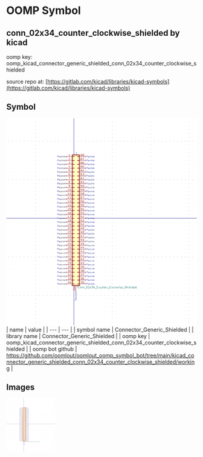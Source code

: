 # OOMP Symbol  
## conn_02x34_counter_clockwise_shielded  by kicad  
  
oomp key: oomp_kicad_connector_generic_shielded_conn_02x34_counter_clockwise_shielded  
  
source repo at: [https://gitlab.com/kicad/libraries/kicad-symbols](https://gitlab.com/kicad/libraries/kicad-symbols)  
## Symbol  
  
[![working.png](working_600.png)](working.png)  
| name | value | 
| --- | --- | 
| symbol name | Connector_Generic_Shielded | 
| library name | Connector_Generic_Shielded | 
| oomp key | oomp_kicad_connector_generic_shielded_conn_02x34_counter_clockwise_shielded | 
| oomp bot github | https://github.com/oomlout/oomlout_oomp_symbol_bot/tree/main/kicad_connector_generic_shielded_conn_02x34_counter_clockwise_shielded/working | 
## Images  
  
[![working.png](working_140.png)](working.png)  
